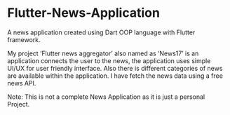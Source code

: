 # Flutter-News-Application
A news application created using Dart OOP language with Flutter framework.

My project ‘Flutter news aggregator’ also named as ‘News17’ is an application connects the user to the news, the application uses simple UI/UX for user friendly interface. Also there is different categories of news are available within the application. I have fetch the news data using a free news API.

Note: This is not a complete News Application as it is just a personal Project.
